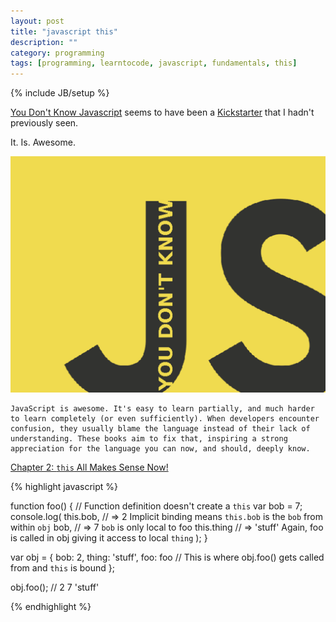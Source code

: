 ```yaml
---
layout: post
title: "javascript this"
description: ""
category: programming
tags: [programming, learntocode, javascript, fundamentals, this]
---
```

{% include JB/setup %}

[You Don't Know Javascript](https://github.com/getify/You-Dont-Know-JS) seems to have been a [Kickstarter](https://www.kickstarter.com/projects/getify/you-dont-know-js-book-series) that I hadn't previously seen.


It. Is. Awesome. 

![You Don't Know Javascript](/assets/files/ydkjs.png)


    JavaScript is awesome. It's easy to learn partially, and much harder to learn completely (or even sufficiently). When developers encounter confusion, they usually blame the language instead of their lack of understanding. These books aim to fix that, inspiring a strong appreciation for the language you can now, and should, deeply know.

[Chapter 2: `this` All Makes Sense Now!](https://github.com/getify/You-Dont-Know-JS/blob/master/this%20&%20object%20prototypes/ch2.md)

{% highlight javascript %}

function foo() {    // Function definition doesn't create a `this`
    var bob = 7;
    console.log(
        this.bob,   // => 2       Implicit binding means `this.bob` is the `bob` from within `obj`
        bob,        // => 7       `bob` is only local to foo
        this.thing  // => 'stuff' Again, foo is called in obj giving it access to local `thing`
    );
}

var obj = {
    bob: 2,
    thing: 'stuff',
    foo: foo        // This is where obj.foo() gets called from and `this` is bound
};

obj.foo(); // 2 7 'stuff'

{% endhighlight %}

